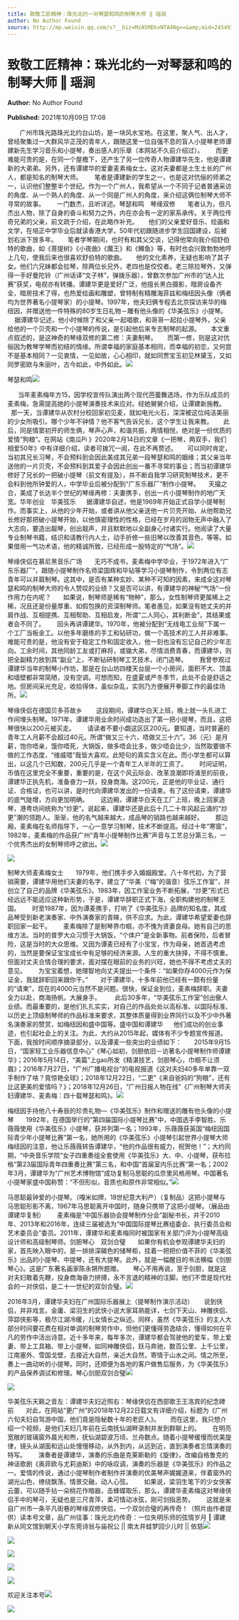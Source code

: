 ```yaml
---
title: 致敬工匠精神：珠光北约一对琴瑟和鸣的制琴大师 ‖ 瑶涧
author: No Author Found
source: http://mp.weixin.qq.com/s?__biz=MzA5MDkxNTA4Ng==&amp;mid=2454911582&amp;idx=1&amp;sn=edd5ede86b129fdfc2dacdce67fae07a&amp;chksm=87a2323fb0d5bb2974cc4a2f9b8489579950f1851ec2cdd1ae7a63552d13ae1bd906c7d64fa5&poc_token=HJ_Do2ejHyO-wNZGG8Q1S8FdPgy1YBBEob-nUEme
---
```


# 致敬工匠精神：珠光北约一对琴瑟和鸣的制琴大师 ‖ 瑶涧

**Author:** No Author Found

**Published:** 2021年10月09日 17:08

       广州市珠光路珠光北约台山坊，是一块风水宝地。在这里，聚人气、出人才，曾经聚集过一大群风华正茂的青年人，跟随这里一位自强不息的盲人小提琴老师谭建新先生学习音乐和小提琴，奏出感人的乐章（本网站不久前介绍过）。       而更难能可贵的是，在同一个屋檐下，还产生了另一位传奇人物谭建华先生，他是谭建新的大弟弟。另外，还有谭建华的爱妻麦素梅女士。这对夫妻都是土生土长的广州人，都是知名的制琴大师。       笔者是谭建新的学生之一，也是这对伉俪的师弟之一，认识他们整整半个世纪。作为一个广州人，我希望从一个不同于记者普通采访的角度、从一个熟人的角度、从一个同是广州人的角度，来介绍这俩位制琴大师不寻常的故事。       一门数杰，且听详述。琴瑟和鸣　琴缘双修       笔者认为，但凡杰出人物，除了自身的奋斗和努力之外，内在亦会有一定的家系承传。关于两位传奇兄弟的父亲，前文疏于介绍，在此略作补充。      他们的父亲爱好音乐、绘画和文学，在培正中学毕业后就读香港大学，50年代初跟随进步学生回国建设，后被划右派下放多年。      笔者学琴期间，也时有和其父交谈，记得他常向我介绍舒伯特的歌曲，如《菩提树》《小夜曲》《魔王》和《鳟鱼》等，有时也会兴致勃勃地哼上几句，使我后来也很喜欢舒伯特的歌曲。      他的文化素养，无疑也影响了其子女。他们六兄妹都会拉琴，除两位长兄外，老四也是佼佼者。老三除拉琴外，又弹得一手好曼陀铃（广州话译“文子林”，弹拨乐器），曾数次参加广州市的“达人比赛”获奖，电视亦有转播。谭建华更是爱好广泛，他擅长黑白摄影，暗房设备齐全，暗房技术了得，也热爱绘画和雕塑，曾特制有精雕海菲兹和梅纽因头像（俩者均为世界著名小提琴家）的小提琴。1997年，他夫妇俩专程去北京探访来华的梅纽因，并赠送他一件特殊的80岁生日礼物－雕有他头像的《华美弦乐》小提琴。      据谭建华记述，他小时候除了和父亲一起唱歌，和哥哥一起拉小提琴外，父亲给他的一个贝壳和一个小提琴的传说，是引起他后来专志制琴的起源。      本文重点叙述的，是这神奇的琴缘双修的第二修：夫妻制琴。      而第一修，则是这对伉俪因为教琴学琴而初结的情缘。所谓幸福的家庭基本相同，而幸福的初恋，又何尝不是基本相同？一见衷情，一见如故，心心相印，就如同贾宝玉初见林黛玉，又如同罗密欧与朱丽叶，古今如此，中外如此。![](https://mmbiz.qpic.cn/mmbiz_jpg/PJWG74pLsMayvR1AyLpp1OwsWXJhmAMu6hEnyJ4hyVxh2jeFxNGwngJfdXCj1cuXFPwvvJjPH1NhDydQF15CRA/640?wx_fmt=jpeg)

琴瑟和鸣![](https://mmbiz.qpic.cn/mmbiz_jpg/PJWG74pLsMbwlOGuuc8m0jOM9jyy4KRAzfMnXib8v2bX0oZL3fArLr5lORoqsVCEicibhVJ6cQILh91IWNjEEAEicA/640)

      当年麦素梅年方15，因学校宣传队演出两个现代芭蕾舞选场，作为乐队成员的麦素梅，急需提高她的小提琴演奏技术来应对。经她舅舅介绍，让谭建新施教。      那一天，当谭建华从农村分校回家初见麦，就如电光火石，深深被这位纯洁美丽的少女所吸引。哪个少年不钟情？他不客气告诉兄长，这个学生让我来教。      此后，同是情窦初开的师生俩，琴声心声，和谐共振，两情相悦，绝对是一份优质的爱情“狗粮”。在网站《南瓜Pi 》2020年2月14日的文章《一把琴，两双手，我们相爱50年》中有详细介绍，读者可拨冗一阅，在此不再赘述。      可以同时肯定，当初其兄长习琴，不会预料到会因此美成其兄弟一段琴瑟和鸣的姻缘；其父亲当年送他的一片贝壳，不会预料到其爱子会因此创出一番不寻常的事业；而当初谭建华修好了兄长的一把破小提琴（前文有提及），并不断自我学习研究制琴技术，更不会料到他所钟爱的人，中学毕业后被分配到“广东乐器厂”制作小提琴。     天撮之合，美成了长达半个世纪的琴缘再修：夫妻携手，创出一片小提琴制作的地广天宽。华年创业　华美弦乐      据谭建华自述，他是1969年开始正式自学小提琴制作。而事实上，从他的少年开始，或者讲从他父亲送他一片贝壳开始、从他帮助兄长修好那把破小提琴开始，以他慎密理性的性格，已经在岁月的润物无声中融入了大志向，要造出靓琴，创出靓声，并且默默地以全副身心付诸实行。他阅读了大量专业制琴书籍，结识和请教行内人士，动手折修一些旧琴以改善其音色，等等。如果借用一气功术语，他的精诚所致，已经形成一股特定的“气场”。![](https://mmbiz.qpic.cn/mmbiz_gif/Ljib4So7yuWhLibJibsCiaqH9XrI4dCZ1d0czxhJ6jT6KlNsUA5dggMFGzOINbr4RRibPfoEfg3u9xAFicSoLvIyuTyw/640?wx_fmt=gif)

琴缘侠侣在慕尼黑音乐广场       无巧不成书，麦素梅中学毕业，于1972年进入“广东乐器厂”，跟随小提琴制作名师梁国辉和毕钻等学习小提琴制作，令到两位有志青年可以并肩制琴。这其中，是否有某种玄妙、某种不可知的因素，来成全这对琴瑟和鸣的制琴大师的令人赞叹的业绩？又是否可以讲，有谭建华的神秘“气场”一份作用力在内呢？       如果说，制琴师是稀有“物种”，那么，女性制琴师更属稀上之稀，况且还是份量厚重、如假包换的资深制琴师。笔者愚见，如果没有她丈夫的并肩作战、互相提携、互相帮助、互相启发，所谓“二人同心，其利断金”，其结果或者会不同了。       回头再讲谭建华。1970年，他被分配到“无线电工业局”下属一个工厂当板金工。以他多年磨练的手工和钻研功，做一个高技术的工人并非难事。难能可贵的是，他没有安于稳定工作和固定收入，他一刻也没有忘记自己的少年志向。工余时间，其他同龄工友或打麻将，或锄大弟，尽情消费青春，而谭建华，则把全副精力放到其“副业”上，不断钻研制琴工艺技术，闭门造琴。       我曾参观过谭建华当年的制琴小作坊，那是在台山坊四楼天台层一个小房间，面积不大、顶盖和墙壁都非常简陋，没有空调。可想而知，在盛夏或严冬季节，此处不会是舒适之地。但房间采光充足，收拾得体，虽似杂乱，实则乃方便展开拳脚工作的最佳场所。![](https://mmbiz.qpic.cn/mmbiz_jpg/PJWG74pLsMbwlOGuuc8m0jOM9jyy4KRA4tEKZeCicbDbpYbk6hibBAtqhdmcN8Jrgy8Mc1BBY3xfRT4pqicVSlCQA/640)

琴缘侠侣在德国贝多芬故乡        这段期间，谭建华白天上班，晚上就一头扎进工作间埋头制琴。1971年，谭建华用业余时间成功造出了第一把小提琴，而且，这把琴很快以200元被买走。       请读者不要小觑这区区200元。要知道，当时普遍的青年工人月薪不会超过40元。所谓“做又三十六，唔做又三十六”。36（元）是月薪，饱你唔亲，饿你唔死，大锅饭，做多唔会比多，做少唔会比少，当然取要做不做的工作态度，“维威喂”哉皆大喜欢。此短句的真实含义在此。而小学生都可以算出，以这几个已知数，200元几乎是一个青年工人半年的工资了。       时间证明，币值在这里完全不重要，重要的是，在这个风云际会、改革浪潮即将涌至的前夜，谭建华正执先机，准备奋力一跃，投身商海。这200元，正是他的毕业证、通行证、合格证，也可以讲，是时代向谭建华发出的一份请柬。有了这份请柬，谭建华的底气陡增，方向更加明确。       这边厢，谭建华白天在工厂上班，晚上回家造琴，港粤坊间统称为“炒更”。说起来，谭建华还是此后十几二十年风起云涌的“炒更”潮的领跑人。渐渐，他的名气越来越大，成品琴的销路也越来越好。       那边厢，麦素梅在名师指导下，一心一意学习制琴，技术不断提高。经过十年“寒窗”，1982年，麦素梅的作品获广州“青年小提琴制作比赛”声音与工艺总分第三名，一个优秀杰出的女制琴师呼之欲出。![](https://mmbiz.qpic.cn/mmbiz_jpg/PJWG74pLsMbwlOGuuc8m0jOM9jyy4KRACXd17Nq2tiaIea9qwiby0soSqLr7XEYAiapmGdpZ118wwHkZXlvlvODibQ/640)

![](https://mmbiz.qpic.cn/mmbiz_png/Ljib4So7yuWjTcP7OAeUWmnZJyGWyrvnAI2hnfeTNN44dfnbC1SibFib2LPmzfbdNj5py5cy2ibXAwGUfibVrQENCibQ/640?wx_fmt=png)

制琴大师麦素梅女士       1979年，他们携手步入婚姻殿堂。八十年代初，为了营销需要，谭建华用他们夫妻的名字，建立了“华美（“梅”的谐音）弦乐工作室”，并创立了自己的品牌《华美弦乐》。1983年，因工作室业务不断拓展，“炒更”形式已经远远不能适应这种新形势，于是，谭建华辞职正式下海，全职构建他的制琴王国。       时至1987年，因为谭麦携手，打响了《华美弦乐》品牌的知名度，其成品琴受到新老演奏家、中外演奏家的青睐，供不应求。为此，谭建华希望爱妻也辞职回家一起干。       麦素梅除了是制琴界巾帼，亦不愧为贤妻良母。她有自己的思维方法。当时的普罗大众习惯于大锅饭，“个体户”是全新事物。前者保险，后者冒险，这是当时的大众思维。又因为谭麦已经有了小宝宝，作为母亲，她首选考虑的，当然是要保证宝宝成长中有足够的经济来源。人生的重大抉择，不得不慎重。但面对丈夫合情合理的要求，面对摆在眼前的业务的兴旺，她也不得不考虑丈夫的意见。       为宝宝着想，她理智地向丈夫提出一个条件：“如果你存4000元作为保证金，我就辞职回来跟你干。”       对于谭建华，十多年前他已经有一颇有份量的“请柬”，现在的4000元当然不是问题。很快，保证金到位，麦素梅辞职。夫妻全力以赴，商海扬帆，大展身手。        此后30多年，“华美弦乐工作室”创出傲人业绩。而最重要的，是他们扎扎实实，对自己的作品处处以高标准、以国际标准、以历史上顶级制琴师的作品标准来要求，其整体质量得到业界同行以及不少中外著名演奏家的赞赏，如梅纽因和盛中国等。盛中国和谭建华      他们成功的创业事迹，也引起社会上的关注。为此，大约从2015年起，媒体有不少专题宣传报道。下面，我按时间顺序摘录部分，以及谭麦一些突出的业绩如下：       2015年9月15日，“国家轻工业乐器信息中心”《琴心如初，剑胆依旧－访著名小提琴制作师谭建华》；2016年5月14日，“美篇”上gao所发《精湛技艺，剑胆琴心，巾帼不让须眉》；2016年7月27日，“广州广播电视台”的电视报道《这对夫妇40多年单靠一双手制作了啥？竟惊艳全球》；2018年12月22日，“二更”《来自爸妈的“狗粮”，还有比这更美的爱情吗？》；2018年12月26日，“广州日报人物在线”《广州制琴大师夫妇谭建华、麦素梅：四十载琴瑟和鸣》。![](https://mmbiz.qpic.cn/mmbiz_jpg/PJWG74pLsMbwlOGuuc8m0jOM9jyy4KRAKfe6LPic5DjwKmrYlLibVWOOl5vcmP8kb61zT4HRyHvTUtm5kkUdU2RQ/640)

梅纽因手持他八十寿辰的珍贵礼物—《华美弦乐》制作和赠送的雕有他头像的小提琴       1992年，在德国举行的“第四届国际小提琴比赛”中，中国选手李智胜、乐薇薇使用《华美弦乐》小提琴，获并列第一名；1993年，乐薇薇获英国“梅纽因国际青少年小提琴比赛”第一名，她所用的《华美弦乐》小提琴引起世界小提琴大师梅纽因的注意，他让乐薇薇转告谭建华，“他的作品很有威力，祝贺他！”；大约同期，“中央音乐学院”女子四重奏组全套使用《华美弦乐》大、中、小提琴，获布拉格“第23届国际青年四重奏比赛”第三名，和中国“首届室内乐比赛”第一名；2002年3月，谭建华为“广州艺术博物馆”成功复制马思聪的瓜奈里风格用琴。中国著名小提琴家盛中国称赞：“不但形似，音质也和原作非常相似。”![](https://mmbiz.qpic.cn/mmbiz_jpg/PJWG74pLsMbwlOGuuc8m0jOM9jyy4KRADf0WNEGXMiajcwgtaMkXNmicsFPZUuVN42UHIcliahT8a10ekt4VsiadcQ/640)

马思聪最钟爱的小提琴。（嘎米如牌，18世纪意大利产）（复制品）这把小提琴与马思聪形影不离，1967年马思聪离开中国时，随身只携带了这把小提琴。（展品由谭建华复制）       麦素梅是“中国乐器协会提琴制作分会”副秘书长，并于2010年、2013年和2016年，连续三届被选为“中国国际提琴比赛组委会、执行委员会和艺术委员会”委员。2011年，谭建华和麦素梅同时被国家有关部门评为小提琴高级设计师和高级制琴师。剑胆琴心　双剑合璧       如果你有机会参观谭建华夫妇的家，首先映入眼中的，是一排排深碣色的储琴柜，挂着一把把价值不菲的《华美弦乐》出品的小提琴、中提琴，还有大提琴。此外，就是一幅醒目的书法横幅《剑胆琴心》。这是广东著名画家陈永锵所题赠。      琴心不用再说，至于剑胆，就是这对夫妇敢着先鞭，投身商海奋力拼搏，永不言退的精神的注脚。他们不啻是现代社会的一对侠侣，是二十一世纪的双剑合璧。![](https://mmbiz.qpic.cn/mmbiz_jpg/PJWG74pLsMbwlOGuuc8m0jOM9jyy4KRAo3iaNCq1lEF2DS8UVyMUP9felPXS80rqicXH2ic5GAI1ibiafwC0lQ2NHibA/640)

2016年3月，谭建华夫妇在广州国际乐器展上（提琴制作演示活动）      说到侠侣，并非戏言。金庸、梁羽生的武侠小说大家耳熟能详，七剑下天山、神雕侠侣、萍踪侠影等，极尽江湖冷暖，儿女情长之纵述。同样，虽然《华美弦乐》的主人大部分时间要花费在相对单调的制琴劳作中，但他们更懂得劳逸结合，懂得如何在平凡的劳作中活出诗意。近十多年来，每年多次，谭建华都会驾驶他的爱车，带上爱妻、带上工具箱、带上小提琴，如同神雕侠侣，跃马奔驰，数百公里、上千公里，江南塞外、雪国戈壁，去接近大自然，亲近大自然，寄情于山水之间。情之所至，奏上一曲动听的小提琴。同时，还顺便为各地的客户做售后服务，为《华美弦乐》的产品保养调试和修理。琴心剑胆双剑合璧![](https://mmbiz.qpic.cn/mmbiz_png/Ljib4So7yuWhmPaO5zASrtB7qgUv5z1MpPza9BNXbDY0Y6X2qvEOGa2lGDSUSycSiagv6Ql9ibD4I3qCTp9UAphDw/640?wx_fmt=png)

![](https://mmbiz.qpic.cn/mmbiz_jpg/PJWG74pLsMbwlOGuuc8m0jOM9jyy4KRACY96c2FefwznEg008ZE9OyFEIT4gDIgvJDAFAIAZziclviaCcR2wo1uA/640)

华美弦乐天籁之音左：谭建华夫妇近照右：琴缘侠侣在西部歌王王洛宾的纪念碑前       对此，在网站“更广州”的2018年12月22日载文有详细介绍，标题为《广州六旬夫妇自驾游中国，他们竟是隐秘数十年的老匠人》。      而在这里，我只想介绍一个视频，是他们夫妇几年前在云南抚仙湖畔录制并发到群聊上的。       在明亮宽敞的玻璃窗外晨光和煦，抚仙湖碧波万顷、兰舟数点。随着小提琴缓慢而优美旋律，镜头从湖面和远山处慢慢移动，从外到内，从远到近，直到演奏者忘情演奏的特写。       演奏者是谭建华，演奏的乐曲是克莱斯勒的《旋律》，改编自格鲁克的神话歌剧《奥菲欧与尤莉迪斯》中的咏叹调，演奏的乐器是《华美弦乐》的作品之一。爱情的传说，通过小提琴制作者制作并演奏的优美琴声娓娓道来，伴着窗外的湖光山色，缭绕飘荡，情景交融，动人心弦。       如果说，梁羽生笔下的少女侠客云蕾，可以随手拈一朵桃花作暗器，击蜂蝶取乐，那么，谭建华麦素梅这对琴缘侠侣手中的琴弓，无疑也是三尺青萍，柔可情动冰弦，刚可剑指恶势。       这就是来自广州市一条平凡街巷的琴缘双修侠侣，一个双剑合璧的再传奇！（照片由作者提供）读本号文章，品广州往事：珠光北约传奇：一位失明乐师的弦情岁月 ‖ 谭建新从同文馆到朝天小学东莞诗翁与庙祝公 || 南太井蛙梦回少儿时 || 依慈![](https://mmbiz.qpic.cn/mmbiz_png/Ljib4So7yuWhmPaO5zASrtB7qgUv5z1MpPza9BNXbDY0Y6X2qvEOGa2lGDSUSycSiagv6Ql9ibD4I3qCTp9UAphDw/640?wx_fmt=png)

![](https://mmbiz.qpic.cn/mmbiz_jpg/PJWG74pLsMbwlOGuuc8m0jOM9jyy4KRATpAvn8CgJvJchY177TXibh874xa1J5BPAibdpKtQjAyUStLFy8ayticXw/640)

![](https://mmbiz.qpic.cn/mmbiz_jpg/PJWG74pLsMbwlOGuuc8m0jOM9jyy4KRAwXr0P5wb47QJMtcVmpuP1ktzURzNT8iaZntIpwWA9ibbiaqacibiaFBw56Q/640)

![](https://mmbiz.qpic.cn/mmbiz_jpg/PJWG74pLsMbwlOGuuc8m0jOM9jyy4KRAlFYMTFGJzQsD5QqOibSXsAstCJS8c9Mued0Kicorau9PZEhUh3wibxy8w/640)

![](https://mmbiz.qpic.cn/mmbiz_gif/PJWG74pLsMayvR1AyLpp1OwsWXJhmAMusfs1pQabdPdhBk4997RJ6orCd8NJIkE6QtgAQLO9aEydzZrVqqk7ew/640?wx_fmt=gif)



欢迎关注本号![](https://mmbiz.qpic.cn/mmbiz_gif/PJWG74pLsMY4kze1RswORlwIruFfBicEYeomLV8Tjs3AO8zO5OIk2usXQ2wZOicfrAxou4MXF2OLDPUcfQiafn3SA/640?wx_fmt=gif)

![](https://mmbiz.qpic.cn/mmbiz_png/PJWG74pLsMbxzxSWsbSxWa401icEeDUWiawxAxbdgTq3LmtribGicfmgEgabFONInhdrQRwY9Y4pmxRGlAoaQAaMDA/640?wx_fmt=png)



